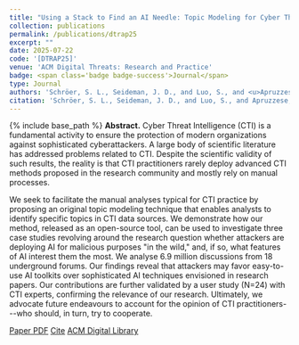 ```yaml
---
title: "Using a Stack to Find an AI Needle: Topic Modeling for Cyber Threat Intelligence"
collection: publications
permalink: /publications/dtrap25
excerpt: ""
date: 2025-07-22
code: '[DTRAP25]'
venue: 'ACM Digital Threats: Research and Practice'
badge: <span class='badge badge-success'>Journal</span>
type: Journal
authors: 'Schröer, S. L., Seideman, J. D., and Luo, S., and <u>Apruzzese, G.</u>, and Dietrich, S., and Laskov, P.'
citation: 'Schröer, S. L., Seideman, J. D., and Luo, S., and Apruzzese, G., and Dietrich, S., and Laskov, P. (2025). "Using a Stack to Find an AI Needle: Topic Modeling for Cyber Threat Intelligence." <i>ACM Digital Threats: Research and Practice</i>.'
---
```

{% include base_path %}
<b>Abstract.</b> Cyber Threat Intelligence (CTI) is a fundamental activity to ensure the protection of modern organizations against sophisticated cyberattackers. A large body of scientific literature has addressed problems related to CTI. 
Despite the scientific validity of such results, the reality is that CTI practitioners rarely deploy advanced CTI methods proposed in the research community and mostly rely on manual processes. 

We seek to facilitate the manual analyses typical for CTI practice by proposing an original topic modeling technique that enables analysts to identify specific topics in CTI data sources.
We demonstrate how our method, released as an open-source tool, can be used to investigate three case studies revolving around the research question whether attackers are deploying AI for malicious purposes "in the wild," and, if so, what features of AI interest them the most. We analyse 6.9 million discussions from 18 underground forums. Our findings reveal that attackers may favor easy-to-use AI toolkits over sophisticated AI techniques  envisioned in research papers.
Our contributions are further validated by a user study (N=24) with CTI experts, confirming the relevance of our research. 
Ultimately, we advocate future endeavours to account for the opinion of CTI practitioners---who should, in turn, try to cooperate.

<a class="btn btn-outline-primary my-1 mr-1 btn-sm" href="{{ base_path }}/files/papers/dtrap25/dtrap25.pdf" target="_blank" rel="noopener">Paper PDF</a> 
<a class="btn btn-outline-primary my-1 mr-1 btn-sm" href="{{ base_path }}/files/papers/dtrap25/dtrap25_cite.html" target="_blank" rel="noopener">Cite</a> 
<a class="btn btn-outline-primary my-1 mr-1 btn-sm" href="https://dl.acm.org/doi/" target="_blank" rel="noopener">ACM Digital Library</a> 
